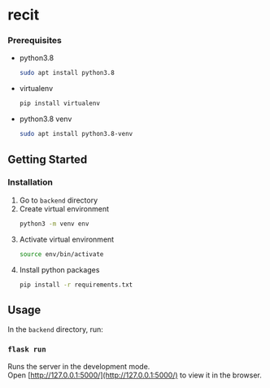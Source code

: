 # recit

### Prerequisites

* python3.8
  ```sh
  sudo apt install python3.8
  ```
* virtualenv
  ```sh
  pip install virtualenv
  ```
* python3.8 venv
  ```sh
  sudo apt install python3.8-venv
  ```

## Getting Started

### Installation
1. Go to `backend` directory
2. Create virtual environment
   ```sh
   python3 -m venv env
   ```
3. Activate virtual environment
   ```sh
   source env/bin/activate
   ```
4. Install python packages
   ```sh
   pip install -r requirements.txt
   ```

## Usage
In the `backend` directory, run:

### `flask run`
Runs the server in the development mode.
<br /> Open [http://127.0.0.1:5000/](http://127.0.0.1:5000/) to view it in the browser.


